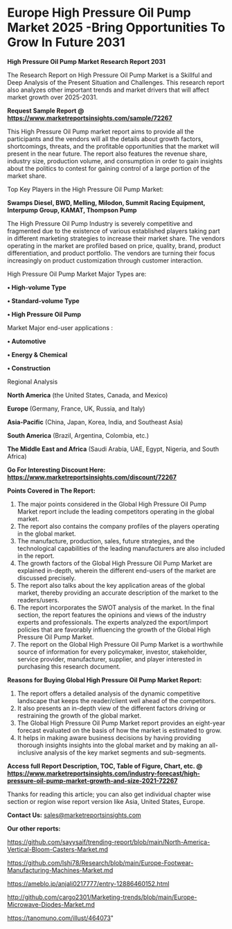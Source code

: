  # Europe High Pressure Oil Pump Market 2025 -Bring Opportunities To Grow In Future 2031

<strong>High Pressure Oil Pump Market Research Report 2031</strong>

The Research Report on High Pressure Oil Pump Market is a Skillful and Deep Analysis of the Present Situation and Challenges. This research report also analyzes other important trends and market drivers that will affect market growth over 2025-2031.

<strong>Request Sample Report @ <a href=https://www.marketreportsinsights.com/sample/72267>https://www.marketreportsinsights.com/sample/72267</a></strong>

This High Pressure Oil Pump market report aims to provide all the participants and the vendors will all the details about growth factors, shortcomings, threats, and the profitable opportunities that the market will present in the near future. The report also features the revenue share, industry size, production volume, and consumption in order to gain insights about the politics to contest for gaining control of a large portion of the market share.

Top Key Players in the High Pressure Oil Pump Market:

<strong>Swamps Diesel, BWD, Melling, Milodon, Summit Racing Equipment, Interpump Group, KAMAT, Thompson Pump</strong>

The High Pressure Oil Pump Industry is severely competitive and fragmented due to the existence of various established players taking part in different marketing strategies to increase their market share. The vendors operating in the market are profiled based on price, quality, brand, product differentiation, and product portfolio. The vendors are turning their focus increasingly on product customization through customer interaction.

High Pressure Oil Pump Market Major Types are:

<strong>• High-volume Type

• Standard-volume Type

• High Pressure Oil Pump</strong>

Market Major end-user applications :

<strong>• Automotive

• Energy & Chemical

• Construction</strong>

Regional Analysis

</u><strong><b>North America</b></strong> (the United States, Canada, and Mexico)

<strong><b>Europe </b></strong>(Germany, France, UK, Russia, and Italy)

<strong><b>Asia-Pacific</b></strong> (China, Japan, Korea, India, and Southeast Asia)

<strong><b>South America</b></strong> (Brazil, Argentina, Colombia, etc.)

<strong><b>The Middle East and Africa</b></strong> (Saudi Arabia, UAE, Egypt, Nigeria, and South Africa)

<strong>Go For Interesting Discount Here: <a href=https://www.marketreportsinsights.com/discount/72267>https://www.marketreportsinsights.com/discount/72267</a></strong>

<strong>Points Covered in The Report:</strong>
<ol>
  <li>The major points considered in the Global High Pressure Oil Pump Market report include the leading competitors operating in the global market.</li>
  <li>The report also contains the company profiles of the players operating in the global market.</li>
  <li>The manufacture, production, sales, future strategies, and the technological capabilities of the leading manufacturers are also included in the report.</li>
  <li>The growth factors of the Global High Pressure Oil Pump Market are explained in-depth, wherein the different end-users of the market are discussed precisely.</li>
  <li>The report also talks about the key application areas of the global market, thereby providing an accurate description of the market to the readers/users.</li>
  <li>The report incorporates the SWOT analysis of the market. In the final section, the report features the opinions and views of the industry experts and professionals. The experts analyzed the export/import policies that are favorably influencing the growth of the Global High Pressure Oil Pump Market.</li>
  <li>The report on the Global High Pressure Oil Pump Market is a worthwhile source of information for every policymaker, investor, stakeholder, service provider, manufacturer, supplier, and player interested in purchasing this research document.</li>
</ol>
<strong>Reasons for Buying Global High Pressure Oil Pump Market Report:</strong>

<ol>
  <li>The report offers a detailed analysis of the dynamic competitive landscape that keeps the reader/client well ahead of the competitors.</li>
  <li>It also presents an in-depth view of the different factors driving or restraining the growth of the global market.</li>
  <li>The Global High Pressure Oil Pump Market report provides an eight-year forecast evaluated on the basis of how the market is estimated to grow.</li>
  <li>It helps in making aware business decisions by having providing thorough insights insights into the global market and by making an all-inclusive analysis of the key market segments and sub-segments.</li>
</ol>
<strong>Access full Report Description, TOC, Table of Figure, Chart, etc. @ <a href=https://www.marketreportsinsights.com/industry-forecast/high-pressure-oil-pump-market-growth-and-size-2021-72267>https://www.marketreportsinsights.com/industry-forecast/high-pressure-oil-pump-market-growth-and-size-2021-72267</a></strong>


Thanks for reading this article; you can also get individual chapter wise section or region wise report version like Asia, United States, Europe.

<strong>Contact Us:</strong>
sales@marketreportsinsights.com

<strong>Our other reports:</strong>

<a href=https://github.com/sayysaif/trending-report/blob/main/North-America-Vertical-Bloom-Casters-Market.md>https://github.com/sayysaif/trending-report/blob/main/North-America-Vertical-Bloom-Casters-Market.md</a>

<a href=https://github.com/Ishi78/Research/blob/main/Europe-Footwear-Manufacturing-Machines-Market.md>https://github.com/Ishi78/Research/blob/main/Europe-Footwear-Manufacturing-Machines-Market.md</a>

<a href=https://ameblo.jp/anjali0217777/entry-12886460152.html>https://ameblo.jp/anjali0217777/entry-12886460152.html</a>

<a href=http://github.com/cargo2301/Marketing-trends/blob/main/Europe-Microwave-Diodes-Market.md>http://github.com/cargo2301/Marketing-trends/blob/main/Europe-Microwave-Diodes-Market.md</a>

<a href=https://tanomuno.com/illust/464073>https://tanomuno.com/illust/464073</a>"
